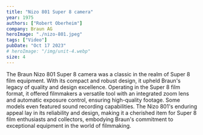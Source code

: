 ```yaml
---
title: "Nizo 801 Super 8 camera"
year: 1975
authors: ["Robert Oberheim"]
company: Braun AG
heroImage: "./nizo-801.jpeg"
tags: ["Video"]
pubDate: "Oct 17 2023"
# heroImage: "/img/unit-4.webp"
size: 4
---
```


The Braun Nizo 801 Super 8 camera was a classic in the realm of Super 8 film equipment. With its compact and robust design, it upheld Braun's legacy of quality and design excellence. Operating in the Super 8 film format, it offered filmmakers a versatile tool with an integrated zoom lens and automatic exposure control, ensuring high-quality footage. Some models even featured sound recording capabilities. The Nizo 801's enduring appeal lay in its reliability and design, making it a cherished item for Super 8 film enthusiasts and collectors, embodying Braun's commitment to exceptional equipment in the world of filmmaking.
